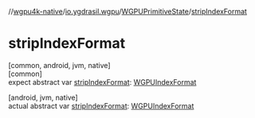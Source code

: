 //[wgpu4k-native](../../../index.md)/[io.ygdrasil.wgpu](../index.md)/[WGPUPrimitiveState](index.md)/[stripIndexFormat](strip-index-format.md)

# stripIndexFormat

[common, android, jvm, native]\
[common]\
expect abstract var [stripIndexFormat](strip-index-format.md): [WGPUIndexFormat](../-w-g-p-u-index-format/index.md)

[android, jvm, native]\
actual abstract var [stripIndexFormat](strip-index-format.md): [WGPUIndexFormat](../-w-g-p-u-index-format/index.md)